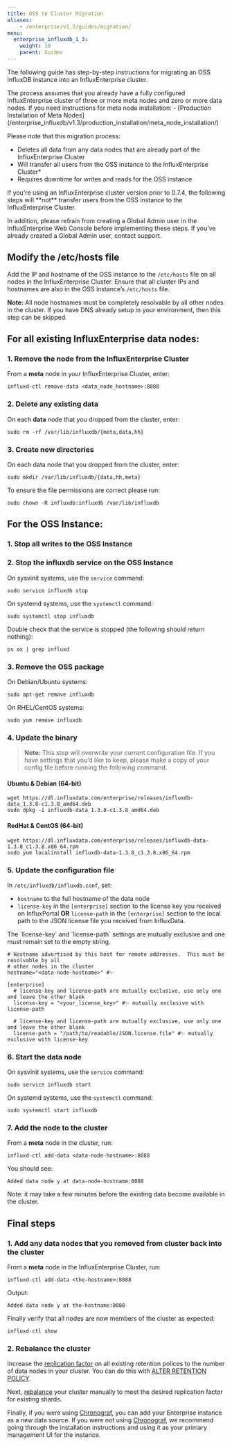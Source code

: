 ```yaml
---
title: OSS to Cluster Migration
aliases:
    - /enterprise/v1.3/guides/migration/
menu:
  enterprise_influxdb_1_3:
    weight: 10
    parent: Guides
---
```


The following guide has step-by-step instructions for migrating an OSS InfluxDB
instance into an InfluxEnterprise cluster.

<dt>
The process assumes that you already have a fully configured InfluxEnterprise cluster
of three or more meta nodes and zero or more data nodes. If you need instructions for meta node installation:
- [Production Installation of Meta Nodes](/enterprise_influxdb/v1.3/production_installation/meta_node_installation/) 
</dt>

Please note that this migration process:

* Deletes all data from any data nodes that are already part of the InfluxEnterprise Cluster
* Will transfer all users from the OSS instance to the InfluxEnterprise Cluster*
* Requires downtime for writes and reads for the OSS instance

<dt>
If you're using an InfluxEnterprise cluster version prior to 0.7.4, the
following steps will **not** transfer users from the OSS instance to the
InfluxEnterprise Cluster. 
</dt>

In addition, please refrain from creating a Global Admin user in the InfluxEnterprise Web Console before implementing these steps. If you’ve already created a Global Admin user, contact support.

## Modify the /etc/hosts file

Add the IP and hostname of the OSS instance to the
`/etc/hosts` file on all nodes in the InfluxEnterprise Cluster.
Ensure that all cluster IPs and hostnames are also in the OSS
instance’s `/etc/hosts` file.

**Note:** All node hostnames must be completely resolvable by all
other nodes in the cluster. If you have DNS already setup in your
environment, then this step can be skipped.

## For all existing InfluxEnterprise data nodes:

### 1. Remove the node from the InfluxEnterprise Cluster

From a **meta** node in your InfluxEnterprise Cluster, enter:
```
influxd-ctl remove-data <data_node_hostname>:8088
```
### 2. Delete any existing data

On each **data** node that you dropped from the cluster, enter:
```
sudo rm -rf /var/lib/influxdb/{meta,data,hh}
```

### 3. Create new directories

On each data node that you dropped from the cluster, enter:
```
sudo mkdir /var/lib/influxdb/{data,hh,meta}
```
To ensure the file permissions are correct please run:
```
sudo chown -R influxdb:influxdb /var/lib/influxdb
```

## For the OSS Instance:

### 1. Stop all writes to the OSS Instance

### 2. Stop the influxdb service on the OSS Instance

On sysvinit systems, use the `service` command:
```
sudo service influxdb stop
```

On systemd systems, use the `systemctl` command:
```
sudo systemctl stop influxdb
```

Double check that the service is stopped (the following should return nothing):
```
ps ax | grep influxd
```

### 3. Remove the OSS package

On Debian/Ubuntu systems:
```
sudo apt-get remove influxdb
```

On RHEL/CentOS systems:
```
sudo yum remove influxdb
```

### 4. Update the binary

> **Note:** This step will overwrite your current configuration file.
If you have settings that you’d like to keep, please make a copy of your config file before running the following command.

#### Ubuntu & Debian (64-bit)
```
wget https://dl.influxdata.com/enterprise/releases/influxdb-data_1.3.8-c1.3.8_amd64.deb
sudo dpkg -i influxdb-data_1.3.8-c1.3.8_amd64.deb
```

#### RedHat & CentOS (64-bit)
```
wget https://dl.influxdata.com/enterprise/releases/influxdb-data-1.3.8_c1.3.8.x86_64.rpm
sudo yum localinstall influxdb-data-1.3.8_c1.3.8.x86_64.rpm
```

### 5. Update the configuration file

In `/etc/influxdb/influxdb.conf`, set:

* `hostname` to the full hostname of the data node
* `license-key` in the `[enterprise]` section to the license key you received on InfluxPortal **OR** `license-path` 
in the `[enterprise]` section to the local path to the JSON license file you received from InfluxData. 

<dt>
The `license-key` and `license-path` settings are mutually exclusive and one must remain set to the empty string.
</dt>

```
# Hostname advertised by this host for remote addresses.  This must be resolvable by all
# other nodes in the cluster
hostname="<data-node-hostname>" #✨

[enterprise]
  # license-key and license-path are mutually exclusive, use only one and leave the other blank
  license-key = "<your_license_key>" #✨ mutually exclusive with license-path

  # license-key and license-path are mutually exclusive, use only one and leave the other blank
  license-path = "/path/to/readable/JSON.license.file" #✨ mutually exclusive with license-key
```

### 6. Start the data node

On sysvinit systems, use the `service` command:
```
sudo service influxdb start
```

On systemd systems, use the `systemctl` command:
```
sudo systemctl start influxdb
```

### 7. Add the node to the cluster

From a **meta** node in the cluster, run:
```
influxd-ctl add-data <data-node-hostname>:8088
```
You should see:
```
Added data node y at data-node-hostname:8088
```

Note: it may take a few minutes before the existing data become available in the cluster.

## Final steps

### 1. Add any data nodes that you removed from cluster back into the cluster

From a **meta** node in the InfluxEnterprise Cluster, run:
```
influxd-ctl add-data <the-hostname>:8088
```
Output:
```
Added data node y at the-hostname:8088
```

Finally verify that all nodes are now members of the cluster as expected:

```
influxd-ctl show
```

### 2. Rebalance the cluster

Increase the [replication factor](/enterprise_influxdb/v1.3/concepts/glossary/#replication-factor) 
on all existing retention polices to the number of data nodes in your cluster.
You can do this with [ALTER RETENTION POLICY](https://docs.influxdata.com/influxdb/v1.3/query_language/database_management/#modify-retention-policies-with-alter-retention-policy).

Next, [rebalance](/enterprise_influxdb/v1.3/guides/rebalance/) your cluster manually to meet the desired 
replication factor for existing shards.

Finally, if you were using [Chronograf](https://docs.influxdata.com/chronograf/latest/), you can 
add your Enterprise instance as a new data source.  If you were not using 
[Chronograf](https://docs.influxdata.com/chronograf/latest/introduction/installation/), we recommend going through 
the installation instructions and using it as your primary management UI for the instance.
